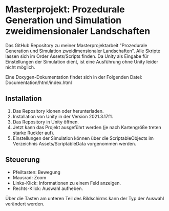 # Masterprojekt: Prozedurale Generation und Simulation zweidimensionaler Landschaften
Das GitHub Repository zu meiner Masterprojektarbeit "Prozedurale Generation und Simulation zweidimensionaler Landschaften".
Alle Skripte lassen sich im Order Assets/Scripts finden. Da Unity als Eingabe
für Einstellungen der Simulation dient, ist eine Ausführung ohne Unity 
leider nicht möglich.

Eine Doxygen-Dokumentation findet sich in der Folgenden Datei: Documentation/html/index.html

## Installation

1. Das Repository klonen oder herunterladen.
2. Installation von Unity in der Version 2021.3.17f1.
3. Das Repository in Unity öffnen.
4. Jetzt kann das Projekt ausgeführt werden (je nach Kartengröße treten starke Ruckler auf). 
5. Einstellungen der Simulation können über die ScriptableObjects im Verzeichnis Assets/ScriptableData vorgenommen werden.

## Steuerung

- Pfeiltasten: Bewegung
- Mausrad: Zoom
- Links-Klick: Informationen zu einem Feld anzeigen.
- Rechts-Klick: Auswahl aufheben.

Über die Tasten am unteren Teil des Bildschirms kann der Typ der Auswahl verändert werden.
